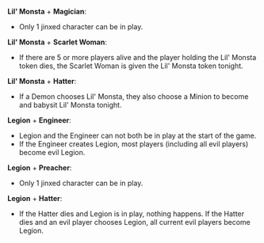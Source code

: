 **Lil' Monsta** + **Magician**:
- Only 1 jinxed character can be in play.

**Lil' Monsta** + **Scarlet Woman**:
- If there are 5 or more players alive and the player holding the Lil' Monsta token dies, the Scarlet Woman is given the Lil' Monsta token tonight.

**Lil' Monsta** + **Hatter**:
- If a Demon chooses Lil' Monsta, they also choose a Minion to become and babysit Lil' Monsta tonight.

**Legion** + **Engineer**:
- Legion and the Engineer can not both be in play at the start of the game.
- If the Engineer creates Legion, most players (including all evil players) become evil Legion.

**Legion** + **Preacher**:
- Only 1 jinxed character can be in play.

**Legion** + **Hatter**:
- If the Hatter dies and Legion is in play, nothing happens. If the Hatter dies and an evil player chooses Legion, all current evil players become Legion.